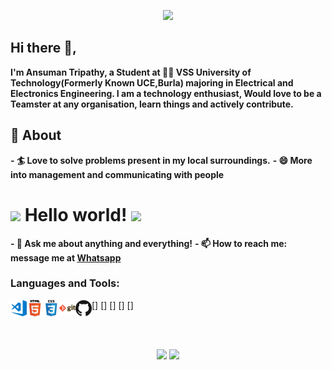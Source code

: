 

<!--
**ansuman-tripathy/ansuman-tripathy** is a ✨ _special_ ✨ repository because its `README.md` (this file) appears on your GitHub profile.-->




<p align = "center"><img src="https://media.giphy.com/media/du3J3cXyzhj75IOgvA/giphy.gif" width="250" /></p>
</p>

## Hi there 👋,           
<strong>I'm Ansuman Tripathy, a Student at 👨‍💻 VSS University of Technology(Formerly Known UCE,Burla) majoring in Electrical and Electronics Engineering.  I am a technology enthusiast, Would love to be a Teamster at any organisation, learn things and actively contribute.</strong>  

## 🧐 About
<strong>- 🏄‍ Love to solve problems present in my local surroundings.</strong>
<strong>- 😄 More into management and communicating with people</strong>



# <img src="https://github.com/TheDudeThatCode/TheDudeThatCode/blob/master/Assets/Hi.gif" width="29px"> Hello world!&nbsp;<img src="https://github.com/TheDudeThatCode/TheDudeThatCode/blob/master/Assets/Earth.gif" width="24px">

<strong>- 💬 Ask me about anything and everything!</strong>
<strong>- 📫 How to reach me: message me at [Whatsapp](https://wa.me/917683851285)</strong><br>
### Languages and Tools:

[<img align="left" alt="Visual Studio Code" width="26px" src="https://raw.githubusercontent.com/github/explore/80688e429a7d4ef2fca1e82350fe8e3517d3494d/topics/visual-studio-code/visual-studio-code.png" />]
[<img align="left" alt="HTML5" width="26px" src="https://raw.githubusercontent.com/github/explore/80688e429a7d4ef2fca1e82350fe8e3517d3494d/topics/html/html.png" />]
[<img align="left" alt="CSS3" width="26px" src="https://raw.githubusercontent.com/github/explore/80688e429a7d4ef2fca1e82350fe8e3517d3494d/topics/css/css.png" />]
[<img align="left" alt="Git" width="26px" src="https://raw.githubusercontent.com/github/explore/80688e429a7d4ef2fca1e82350fe8e3517d3494d/topics/git/git.png" />]
[<img align="left" alt="GitHub" width="26px" src="https://raw.githubusercontent.com/github/explore/78df643247d429f6cc873026c0622819ad797942/topics/github/github.png" />]

<br />
<br />


<p align = "center">
<img src = "https://github-readme-stats.vercel.app/api?username=ansuman-tripathy&show_icons=true&theme=radical&layout=compact">
<img src = "https://github-readme-stats.vercel.app/api/top-langs/?username=ansuman-tripathy&theme=tokyonight&layout=compact">
  </p>
  
<br />
